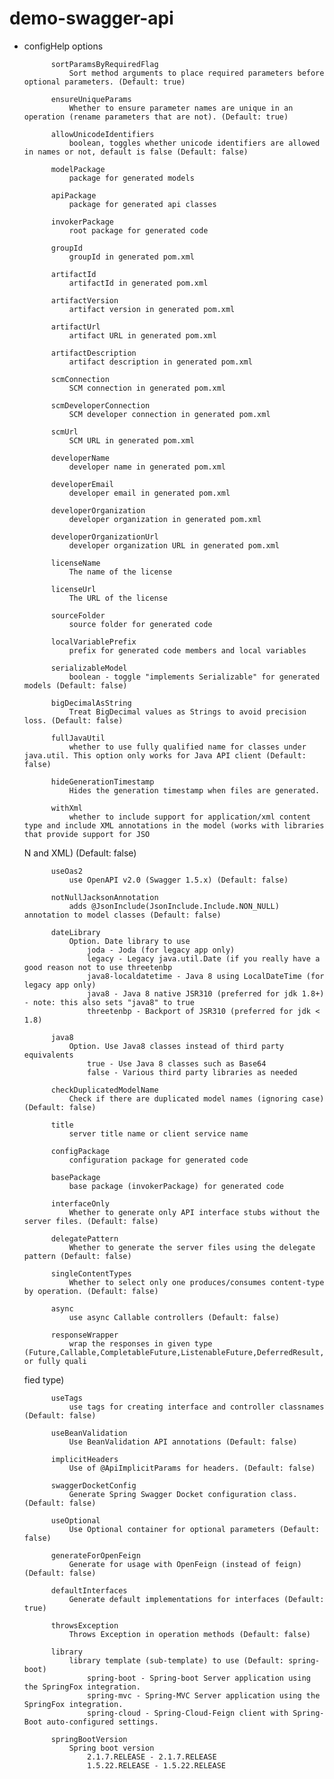 # demo-swagger-api

- configHelp options

	        sortParamsByRequiredFlag
                Sort method arguments to place required parameters before optional parameters. (Default: true)
    
            ensureUniqueParams
                Whether to ensure parameter names are unique in an operation (rename parameters that are not). (Default: true)
    
            allowUnicodeIdentifiers
                boolean, toggles whether unicode identifiers are allowed in names or not, default is false (Default: false)
    
            modelPackage
                package for generated models
    
            apiPackage
                package for generated api classes
    
            invokerPackage
                root package for generated code
    
            groupId
                groupId in generated pom.xml
    
            artifactId
                artifactId in generated pom.xml
    
            artifactVersion
                artifact version in generated pom.xml
    
            artifactUrl
                artifact URL in generated pom.xml
    
            artifactDescription
                artifact description in generated pom.xml
    
            scmConnection
                SCM connection in generated pom.xml
    
            scmDeveloperConnection
                SCM developer connection in generated pom.xml
    
            scmUrl
                SCM URL in generated pom.xml
    
            developerName
                developer name in generated pom.xml
    
            developerEmail
                developer email in generated pom.xml
    
            developerOrganization
                developer organization in generated pom.xml
    
            developerOrganizationUrl
                developer organization URL in generated pom.xml
    
            licenseName
                The name of the license
    
            licenseUrl
                The URL of the license
    
            sourceFolder
                source folder for generated code
    
            localVariablePrefix
                prefix for generated code members and local variables
    
            serializableModel
                boolean - toggle "implements Serializable" for generated models (Default: false)
    
            bigDecimalAsString
                Treat BigDecimal values as Strings to avoid precision loss. (Default: false)
    
            fullJavaUtil
                whether to use fully qualified name for classes under java.util. This option only works for Java API client (Default: false)
    
            hideGenerationTimestamp
                Hides the generation timestamp when files are generated.
    
            withXml
                whether to include support for application/xml content type and include XML annotations in the model (works with libraries that provide support for JSO
    N and XML) (Default: false)
    
            useOas2
                use OpenAPI v2.0 (Swagger 1.5.x) (Default: false)
    
            notNullJacksonAnnotation
                adds @JsonInclude(JsonInclude.Include.NON_NULL) annotation to model classes (Default: false)
    
            dateLibrary
                Option. Date library to use
                    joda - Joda (for legacy app only)
                    legacy - Legacy java.util.Date (if you really have a good reason not to use threetenbp
                    java8-localdatetime - Java 8 using LocalDateTime (for legacy app only)
                    java8 - Java 8 native JSR310 (preferred for jdk 1.8+) - note: this also sets "java8" to true
                    threetenbp - Backport of JSR310 (preferred for jdk < 1.8)
    
            java8
                Option. Use Java8 classes instead of third party equivalents
                    true - Use Java 8 classes such as Base64
                    false - Various third party libraries as needed
    
            checkDuplicatedModelName
                Check if there are duplicated model names (ignoring case) (Default: false)
    
            title
                server title name or client service name
    
            configPackage
                configuration package for generated code
    
            basePackage
                base package (invokerPackage) for generated code
    
            interfaceOnly
                Whether to generate only API interface stubs without the server files. (Default: false)
    
            delegatePattern
                Whether to generate the server files using the delegate pattern (Default: false)
    
            singleContentTypes
                Whether to select only one produces/consumes content-type by operation. (Default: false)
    
            async
                use async Callable controllers (Default: false)
    
            responseWrapper
                wrap the responses in given type (Future,Callable,CompletableFuture,ListenableFuture,DeferredResult,HystrixCommand,RxObservable,RxSingle or fully quali
    fied type)
    
            useTags
                use tags for creating interface and controller classnames (Default: false)
    
            useBeanValidation
                Use BeanValidation API annotations (Default: false)
    
            implicitHeaders
                Use of @ApiImplicitParams for headers. (Default: false)
    
            swaggerDocketConfig
                Generate Spring Swagger Docket configuration class. (Default: false)
    
            useOptional
                Use Optional container for optional parameters (Default: false)
    
            generateForOpenFeign
                Generate for usage with OpenFeign (instead of feign) (Default: false)
    
            defaultInterfaces
                Generate default implementations for interfaces (Default: true)
    
            throwsException
                Throws Exception in operation methods (Default: false)
    
            library
                library template (sub-template) to use (Default: spring-boot)
                    spring-boot - Spring-boot Server application using the SpringFox integration.
                    spring-mvc - Spring-MVC Server application using the SpringFox integration.
                    spring-cloud - Spring-Cloud-Feign client with Spring-Boot auto-configured settings.
    
            springBootVersion
                Spring boot version
                    2.1.7.RELEASE - 2.1.7.RELEASE
                    1.5.22.RELEASE - 1.5.22.RELEASE
    

